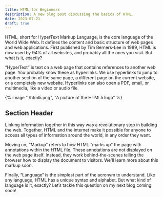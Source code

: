 ```yaml
---
title: HTML for Beginners
description: A new blog post discussing the basics of HTML.
date: 2023-07-21
draft: true
---
```

HTML, short for HyperText Markup Language, is the core language of the World Wide Web. It defines the content and basic structure of web pages and web applications. First published by Tim Berners-Lee in 1989, HTML is now used by 94% of all websites, and probably all the ones you visit. But what is it, exactly?

“HyperText” is text on a web page that contains references to another web page. You probably know these as hyperlinks. We use hyperlinks to jump to another section of the same page, a different page on the current website, or a completely new website. Hyperlinks can also open a PDF, email, or multimedia, like a video or audio file.

{% image "./html5.png", "A picture of the HTML5 logo" %}

## Section Header

Linking information together in this way was a revolutionary step in building the web. Together, HTML and the internet make it possible for anyone to access all types of information around the world, in any order they want.

Moving on, “Markup” refers to how HTML “marks up” the page with annotations within the HTML file. These annotations are not displayed on the web page itself. Instead, they work behind-the-scenes telling the browser how to display the document to visitors. We'll learn more about this markup soon.

Finally, “Language” is the simplest part of the acronym to understand. Like any language, HTML has a unique syntax and alphabet. But what kind of language is it, exactly? Let’s tackle this question on my next blog coming soon!